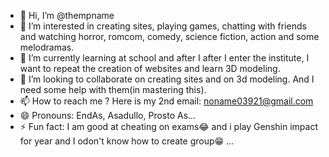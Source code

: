 - 👋 Hi, I’m @thempname
- 👀 I’m interested in creating sites, playing games, chatting with friends and watching horror, romcom, comedy, science fiction, action and some melodramas.
- 🌱 I’m currently learning at school and after I after I enter the institute, I want to repeat the creation of websites and learn 3D modeling.
- 💞️ I’m looking to collaborate on creating sites and on 3d modeling. And I need some help with them(in mastering this).
- 📫 How to reach me ? Here is my 2nd email: noname03921@gmail.com
- 😄 Pronouns: EndAs, Asadullo, Prosto As...
- ⚡ Fun fact: I am good at cheating on exams😂 and i play Genshin impact for year and I odon't know how to create group😁 ...

<!---
thempname/thempname is a ✨ special ✨ repository because its `README.md` (this file) appears on your GitHub profile.
You can click the Preview link to take a look at your changes.
--->
